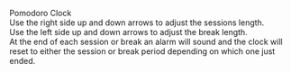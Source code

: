 Pomodoro Clock  
Use the right side up and down arrows to adjust the sessions length.  
Use the left side up and down arrows to adjust the break length.  
At the end of each session or break an alarm will sound and the clock
will reset to either the session or break period depending on which one
just ended.